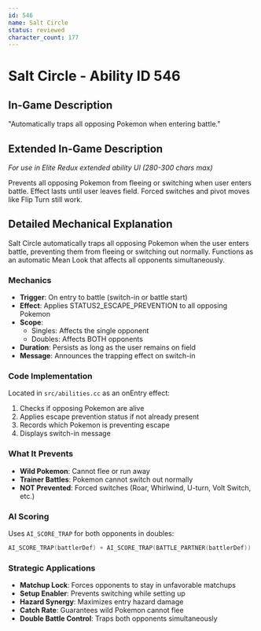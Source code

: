 ```yaml
---
id: 546
name: Salt Circle
status: reviewed
character_count: 177
---
```


# Salt Circle - Ability ID 546

## In-Game Description
"Automatically traps all opposing Pokemon when entering battle."

## Extended In-Game Description
*For use in Elite Redux extended ability UI (280-300 chars max)*

Prevents all opposing Pokemon from fleeing or switching when user enters battle. Effect lasts until user leaves field. Forced switches and pivot moves like Flip Turn still work.

## Detailed Mechanical Explanation

Salt Circle automatically traps all opposing Pokemon when the user enters battle, preventing them from fleeing or switching out normally. Functions as an automatic Mean Look that affects all opponents simultaneously.

### Mechanics
- **Trigger**: On entry to battle (switch-in or battle start)
- **Effect**: Applies STATUS2_ESCAPE_PREVENTION to all opposing Pokemon
- **Scope**:
  - Singles: Affects the single opponent
  - Doubles: Affects BOTH opponents
- **Duration**: Persists as long as the user remains on field
- **Message**: Announces the trapping effect on switch-in

### Code Implementation
Located in `src/abilities.cc` as an onEntry effect:
1. Checks if opposing Pokemon are alive
2. Applies escape prevention status if not already present
3. Records which Pokemon is preventing escape
4. Displays switch-in message

### What It Prevents
- **Wild Pokemon**: Cannot flee or run away
- **Trainer Battles**: Pokemon cannot switch out normally
- **NOT Prevented**: Forced switches (Roar, Whirlwind, U-turn, Volt Switch, etc.)

### AI Scoring
Uses `AI_SCORE_TRAP` for both opponents in doubles:
```c
AI_SCORE_TRAP(battlerDef) + AI_SCORE_TRAP(BATTLE_PARTNER(battlerDef))
```

### Strategic Applications
- **Matchup Lock**: Forces opponents to stay in unfavorable matchups
- **Setup Enabler**: Prevents switching while setting up
- **Hazard Synergy**: Maximizes entry hazard damage
- **Catch Rate**: Guarantees wild Pokemon cannot flee
- **Double Battle Control**: Traps both opponents simultaneously

